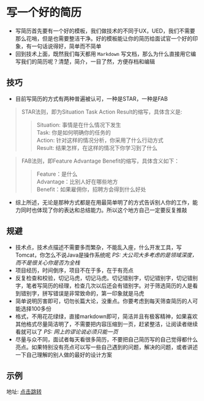 # 写一个好的简历

<!-- https://mp.weixin.qq.com/s/XVMaO7ErWp_IE466KUkrIA -->

- 写简历首先要有一个好的模板，我们做技术的不同于UX，UED，我们不需要那么花哨，但是也需要整洁干净。好的模板能让你的简历给面试官一个好的印象，有一句话说得好，简单而不简单
- 回到技术上面，既然我们每天都用 `Markdown` 写文档，那么为什么直接用它编写我们的简历呢？清楚，简介，一目了然，方便存档和编辑

## 技巧

- 目前写简历的方式有两种普遍被认可，一种是STAR，一种是FAB

> STAR法则，即为Situation Task Action Result的缩写，具体含义是: 
>> Situation: 事情是在什么情况下发生  
>> Task: 你是如何明确你的任务的  
>> Action: 针对这样的情况分析，你采用了什么行动方式  
>> Result: 结果怎样，在这样的情况下你学习到了什么  

> FAB法则，即Feature Advantage Benefit的缩写，具体含义如下：  
>> Feature：是什么  
>> Advantage：比别人好在哪些地方  
>> Benefit：如果雇佣你，招聘方会得到什么好处

- 综上所述，无论是那种方式都是在用最简单明了的方式告诉别人你的工作，能力同时也体现了你的表达和总结能力。所以这个地方自己一定要反复推敲

## 规避

- 技术点，技术点描述不需要多而繁杂，不能乱入座，什么开发工具，写Tomcat，你怎么不说Java是操作系统呢 _PS: 大公司大多考虑的是领域深度，而不是很关心你是否为全栈_
- 项目经历，时间倒序，项目不在于多，在于有亮点
- 反复检查和校验，切记马虎，切记马虎。切记错别字，切记错别字，切记错别字，笔者写简历的经理，检查几次以后还会有错别字。对于筛选简历的人是看到错别字，拼写错误是非常致命的，第一印象就是马虎
- 简单说明厉害即可，切勿长篇大论，没重点。你要考虑到每天筛查简历的人可能选择100多份
- 格式，不用花花绿绿，直接markdown即可，简洁并且有极客精神，如果喜欢其他格式尽量简洁明了，不需要把内容压缩到一页，赶紧整洁，让阅读者继续看就可以了 _PS: 网上的谬论说必须只能一页_
- 尽量与众不同，面试者每天看很多简历，不要把自己简历写的自己觉得都什么亮点。如果特别没有亮点可以写一些自己遇到的问题，解决的问题，或者讲述一下自己理解的别人做的最好的设计方案

## 示例

地址: [点击跳转](02-CV2.html)